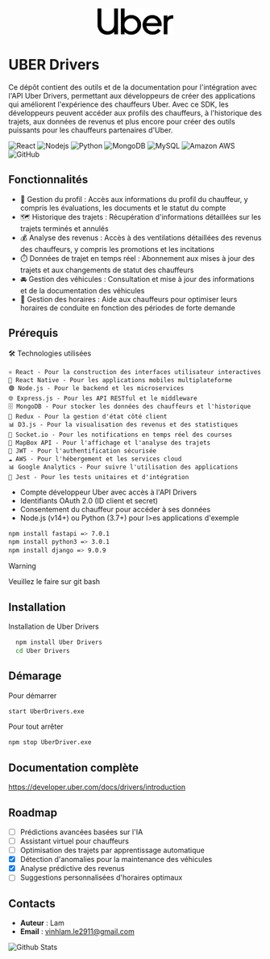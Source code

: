<p align="center">
    <img src="/img/Uber_logo_2018.png" width="30%" height="auto" alt="image"/>
</p>


# UBER Drivers

Ce dépôt contient des outils et de la documentation pour l'intégration avec l'API Uber Drivers, permettant aux développeurs de créer des applications qui améliorent l'expérience des chauffeurs Uber. Avec ce SDK, les développeurs peuvent accéder aux profils des chauffeurs, à l'historique des trajets, aux données de revenus et plus encore pour créer des outils puissants pour les chauffeurs partenaires d'Uber.

![React](https://img.shields.io/badge/-React-black?style=flat-square&logo=react)
![Nodejs](https://img.shields.io/badge/-Nodejs-black?style=flat-square&logo=Node.js)
![Python](https://img.shields.io/badge/-Python-black?style=flat-square&logo=Python)
![MongoDB](https://img.shields.io/badge/-MongoDB-black?style=flat-square&logo=mongodb)
![MySQL](https://img.shields.io/badge/-MySQL-black?style=flat-square&logo=mysql)
![Amazon AWS](https://img.shields.io/badge/Amazon%20AWS-232F3E?style=flat-square&logo=amazon-aws)
![GitHub](https://img.shields.io/badge/-GitHub-181717?style=flat-square&logo=github)



## Fonctionnalités

- 👤 Gestion du profil : Accès aux informations du profil du chauffeur, y compris les évaluations, les documents et le statut du compte
- 🗺️ Historique des trajets : Récupération d'informations détaillées sur les trajets terminés et annulés
- 💰 Analyse des revenus : Accès à des ventilations détaillées des revenus des chauffeurs, y compris les promotions et les incitations
- ⏱️ Données de trajet en temps réel : Abonnement aux mises à jour des trajets et aux changements de statut des chauffeurs
- 🚘 Gestion des véhicules : Consultation et mise à jour des informations et de la documentation des véhicules
- 📅 Gestion des horaires : Aide aux chauffeurs pour optimiser leurs horaires de conduite en fonction des périodes de forte demande



## Prérequis
🛠️ Technologies utilisées

    ⚛️ React - Pour la construction des interfaces utilisateur interactives
    📱 React Native - Pour les applications mobiles multiplateforme
    🟢 Node.js - Pour le backend et les microservices
    🌐 Express.js - Pour les API RESTful et le middleware
    🗄️ MongoDB - Pour stocker les données des chauffeurs et l'historique
    🔄 Redux - Pour la gestion d'état côté client
    📊 D3.js - Pour la visualisation des revenus et des statistiques
    🔄 Socket.io - Pour les notifications en temps réel des courses
    📍 MapBox API - Pour l'affichage et l'analyse des trajets
    🔐 JWT - Pour l'authentification sécurisée
    ☁️ AWS - Pour l'hébergement et les services cloud
    📊 Google Analytics - Pour suivre l'utilisation des applications
    🧪 Jest - Pour les tests unitaires et d'intégration


- Compte développeur Uber avec accès à l'API Drivers
- Identifiants OAuth 2.0 (ID client et secret)
- Consentement du chauffeur pour accéder à ses données
- Node.js (v14+) ou Python (3.7+) pour l>es applications d'exemple
```bash
npm install fastapi => 7.0.1
npm install python3 => 3.0.1
npm install django => 9.0.9
```
> [!WARNING]
> Veuillez le faire sur git bash
 

## Installation

Installation de Uber Drivers

```bash
  npm install Uber Drivers
  cd Uber Drivers
```
    
## Démarage

Pour démarrer

```bash
start UberDrivers.exe
```

Pour tout arrêter

```bash
npm stop UberDriver.exe
```

## Documentation complète

https://developer.uber.com/docs/drivers/introduction

## Roadmap


- [ ]  Prédictions avancées basées sur l'IA
- [ ]  Assistant virtuel pour chauffeurs
- [ ]  Optimisation des trajets par apprentissage automatique
- [X]  Détection d'anomalies pour la maintenance des véhicules
- [X]  Analyse prédictive des revenus
- [ ]  Suggestions personnalisées d'horaires optimaux

## Contacts

- **Auteur** : Lam
- **Email** : vinhlam.le2911@gmail.com

![Github Stats](https://github-readme-stats.vercel.app/api?username=kakotodev)
